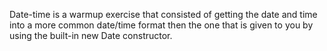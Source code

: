 Date-time is a warmup exercise that consisted of getting the date and time into a more common date/time format then the one that is given to you by using the built-in new Date constructor.
